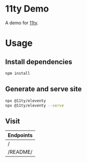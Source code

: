 # 11ty Demo

A demo for [11ty](https://www.11ty.dev/).

# Usage

## Install dependencies

```sh
npm install
```

## Generate and serve site

```sh
npx @11ty/eleventy
npx @11ty/eleventy --serve
```

## Visit

| Endpoints |
| --------- |
| /         |
| /README/  |
